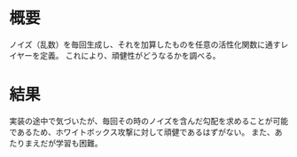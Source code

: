 # 概要
ノイズ（乱数）を毎回生成し、それを加算したものを任意の活性化関数に通すレイヤーを定義。
これにより、頑健性がどうなるかを調べる。

# 結果
実装の途中で気づいたが、毎回その時のノイズを含んだ勾配を求めることが可能であるため、ホワイトボックス攻撃に対して頑健であるはずがない。
また、あたりまえだが学習も困難。
